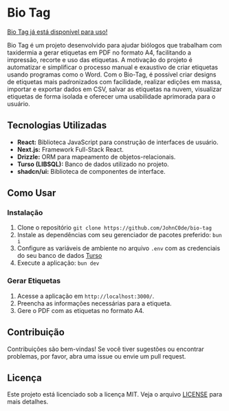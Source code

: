 # Bio Tag

[Bio Tag já está disponível para uso!](https://bio-tag.vercel.app/)

Bio Tag é um projeto desenvolvido para ajudar biólogos que trabalham com taxidermia a gerar etiquetas em PDF no formato A4, facilitando a impressão, recorte e uso das etiquetas. A motivação do projeto é automatizar e simplificar o processo manual e exaustivo de criar etiquetas usando programas como o Word. Com o Bio-Tag, é possível criar designs de etiquetas mais padronizados com facilidade, realizar edições em massa, importar e exportar dados em CSV, salvar as etiquetas na nuvem, visualizar etiquetas de forma isolada e oferecer uma usabilidade aprimorada para o usuário.

## Tecnologias Utilizadas

- **React:** Biblioteca JavaScript para construção de interfaces de usuário.
- **Next.js:** Framework Full-Stack React.
- **Drizzle:** ORM para mapeamento de objetos-relacionais.
- **Turso (LIBSQL):** Banco de dados utilizado no projeto.
- **shadcn/ui:** Biblioteca de componentes de interface.

## Como Usar

### Instalação

1. Clone o repositório `git clone https://github.com/JohnC0de/bio-tag`
2. Instale as dependências com seu gerenciador de pacotes preferido: `bun i`
3. Configure as variáveis de ambiente no arquivo `.env` com as credenciais do seu banco de dados [Turso](https://turso.tech/)
4. Execute a aplicação: `bun dev`

### Gerar Etiquetas

1. Acesse a aplicação em `http://localhost:3000/`.
2. Preencha as informações necessárias para a etiqueta.
3. Gere o PDF com as etiquetas no formato A4.

## Contribuição

Contribuições são bem-vindas! Se você tiver sugestões ou encontrar problemas, por favor, abra uma issue ou envie um pull request.

## Licença

Este projeto está licenciado sob a licença MIT. Veja o arquivo [LICENSE](./LICENSE) para mais detalhes.
